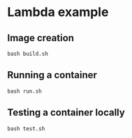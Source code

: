 # Lambda example

## Image creation

`bash build.sh`

## Running a container

`bash run.sh`

## Testing a container locally

`bash test.sh`